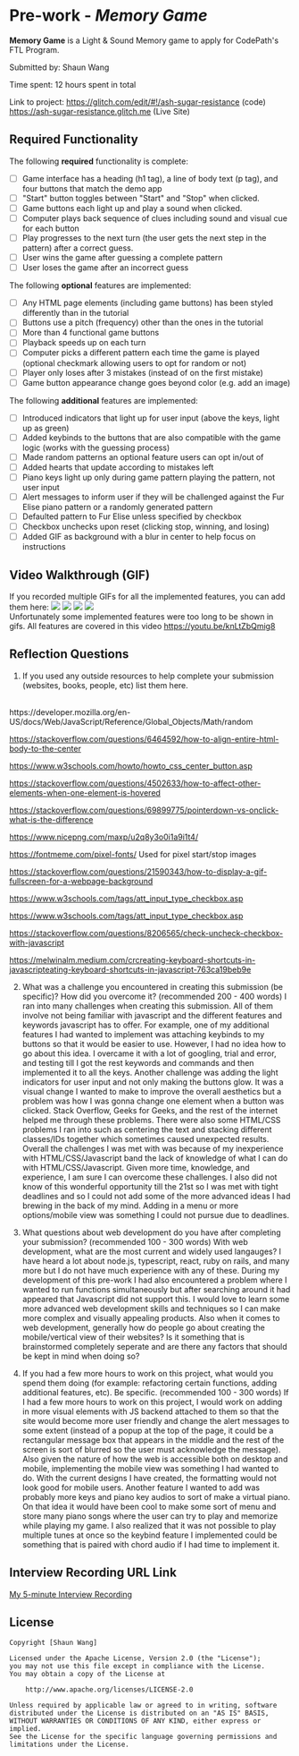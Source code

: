 # Pre-work - *Memory Game*

**Memory Game** is a Light & Sound Memory game to apply for CodePath's FTL Program. 

Submitted by: Shaun Wang

Time spent: 12 hours spent in total

Link to project: https://glitch.com/edit/#!/ash-sugar-resistance (code)
https://ash-sugar-resistance.glitch.me (Live Site)

## Required Functionality

The following **required** functionality is complete:

* [ ] Game interface has a heading (h1 tag), a line of body text (p tag), and four buttons that match the demo app
* [ ] "Start" button toggles between "Start" and "Stop" when clicked. 
* [ ] Game buttons each light up and play a sound when clicked. 
* [ ] Computer plays back sequence of clues including sound and visual cue for each button
* [ ] Play progresses to the next turn (the user gets the next step in the pattern) after a correct guess. 
* [ ] User wins the game after guessing a complete pattern
* [ ] User loses the game after an incorrect guess

The following **optional** features are implemented:

* [ ] Any HTML page elements (including game buttons) has been styled differently than in the tutorial
* [ ] Buttons use a pitch (frequency) other than the ones in the tutorial
* [ ] More than 4 functional game buttons
* [ ] Playback speeds up on each turn
* [ ] Computer picks a different pattern each time the game is played (optional checkmark allowing users to opt for random or not)
* [ ] Player only loses after 3 mistakes (instead of on the first mistake)
* [ ] Game button appearance change goes beyond color (e.g. add an image)

The following **additional** features are implemented:

- [ ] Introduced indicators that light up for user input (above the keys, light up as green)
- [ ] Added keybinds to the buttons that are also compatible with the game logic (works with the guessing process)
- [ ] Made random patterns an optional feature users can opt in/out of
- [ ] Added hearts that update according to mistakes left
- [ ] Piano keys light up only during game pattern playing the pattern, not user input
- [ ] Alert messages to inform user if they will be challenged against the Fur Elise piano pattern or a randomly generated pattern
- [ ] Defaulted pattern to Fur Elise unless specified by checkbox
- [ ] Checkbox unchecks upon reset (clicking stop, winning, and losing)
- [ ] Added GIF as background with a blur in center to help focus on instructions

## Video Walkthrough (GIF)

If you recorded multiple GIFs for all the implemented features, you can add them here:
![](https://im.ezgif.com/tmp/ezgif-1-2d71592fc5.gif) 
![](https://im.ezgif.com/tmp/ezgif-1-aa3189588f.gif) 
![](https://im.ezgif.com/tmp/ezgif-1-44bdb5e293.gif) 
![](https://im3.ezgif.com/tmp/ezgif-3-2c95de4481.gif) 
<br/>
Unfortunately some implemented features were too long to be shown in gifs. All features are covered in this video https://youtu.be/knLtZbQmig8

## Reflection Questions
1. If you used any outside resources to help complete your submission (websites, books, people, etc) list them here. 
<br/>
https://developer.mozilla.org/en-US/docs/Web/JavaScript/Reference/Global_Objects/Math/random

https://stackoverflow.com/questions/6464592/how-to-align-entire-html-body-to-the-center

https://www.w3schools.com/howto/howto_css_center_button.asp

https://stackoverflow.com/questions/4502633/how-to-affect-other-elements-when-one-element-is-hovered

https://stackoverflow.com/questions/69899775/pointerdown-vs-onclick-what-is-the-difference

https://www.nicepng.com/maxp/u2q8y3o0i1a9i1t4/

https://fontmeme.com/pixel-fonts/      Used for pixel start/stop images

https://stackoverflow.com/questions/21590343/how-to-display-a-gif-fullscreen-for-a-webpage-background

https://www.w3schools.com/tags/att_input_type_checkbox.asp

https://www.w3schools.com/tags/att_input_type_checkbox.asp

https://stackoverflow.com/questions/8206565/check-uncheck-checkbox-with-javascript

https://melwinalm.medium.com/crcreating-keyboard-shortcuts-in-javascripteating-keyboard-shortcuts-in-javascript-763ca19beb9e

2. What was a challenge you encountered in creating this submission (be specific)? How did you overcome it? (recommended 200 - 400 words) 
I ran into many challenges when creating this submission. All of them involve not being familiar with javascript and the different features and keywords javascript has to offer. For example, one of my additional features I had wanted to implement was attaching keybinds to my buttons so that it would be easier to use. However, I had no idea how to go about this idea. I overcame it with a lot of googling, trial and error, and testing till I got the rest keywords and commands and then implemented it to all the keys. Another challenge was adding the light indicators for user input and not only making the buttons glow. It was a visual change I wanted to make to improve the overall aesthetics but a problem was how I was gonna change one element when a button was clicked. Stack Overflow, Geeks for Geeks, and the rest of the internet helped me through these problems. There were also some HTML/CSS problems I ran into such as centering the text and stacking different classes/IDs together which sometimes caused unexpected results. Overall the challenges I was met with was because of my inexperience with HTML/CSS/Javascript band the lack of knowledge of what I can do with HTML/CSS/Javascript. Given more time, knowledge, and experience, I am sure I can overcome these challenges. I also did not know of this wonderful opportunity till the 21st so I was met with tight deadlines and so I could not add some of the more advanced ideas I had brewing in the back of my mind. Adding in a menu or more options/mobile view was something I could not pursue due to deadlines.

3. What questions about web development do you have after completing your submission? (recommended 100 - 300 words) 
With web development, what are the most current and widely used langauges? I have heard a lot about node.js, typescript, react, ruby on rails, and many more but I do not have much experience with any of these. During my development of this pre-work I had also encountered a problem where I wanted to run functions simultaneously but after searching around it had appeared that Javascript did not support this. I would love to learn some more advanced web development skills and techniques so I can make more complex and visually appealing products. Also when it comes to web development, generally how do people go about creating the mobile/vertical view of their websites? Is it something that is brainstormed completely seperate and are there any factors that should be kept in mind when doing so?

4. If you had a few more hours to work on this project, what would you spend them doing (for example: refactoring certain functions, adding additional features, etc). Be specific. (recommended 100 - 300 words) 
If I had a few more hours to work on this project, I would work on adding in more visual elements with JS backend attached to them so that the site would become more user friendly and change the alert messages to some extent (instead of a popup at the top of the page, it could be a rectangular message box that appears in the middle and the rest of the screen is sort of blurred so the user must acknowledge the message). Also given the nature of how the web is accessible both on desktop and mobile, implementing the mobile view was something I had wanted to do. With the current designs I have created, the formatting would not look good for mobile users. Another feature I wanted to add was probably more keys and piano key audios to sort of make a virtual piano. On that idea it would have been cool to make some sort of menu and store many piano songs where the user can try to play and memorize while playing my game. I also realized that it was not possible to play multiple tunes at once so the keybind feature I implemented could be something that is paired with chord audio if I had time to implement it.



## Interview Recording URL Link

[My 5-minute Interview Recording](https://youtu.be/4wAKU0TwhHI)


## License

    Copyright [Shaun Wang]

    Licensed under the Apache License, Version 2.0 (the "License");
    you may not use this file except in compliance with the License.
    You may obtain a copy of the License at

        http://www.apache.org/licenses/LICENSE-2.0

    Unless required by applicable law or agreed to in writing, software
    distributed under the License is distributed on an "AS IS" BASIS,
    WITHOUT WARRANTIES OR CONDITIONS OF ANY KIND, either express or implied.
    See the License for the specific language governing permissions and
    limitations under the License.
